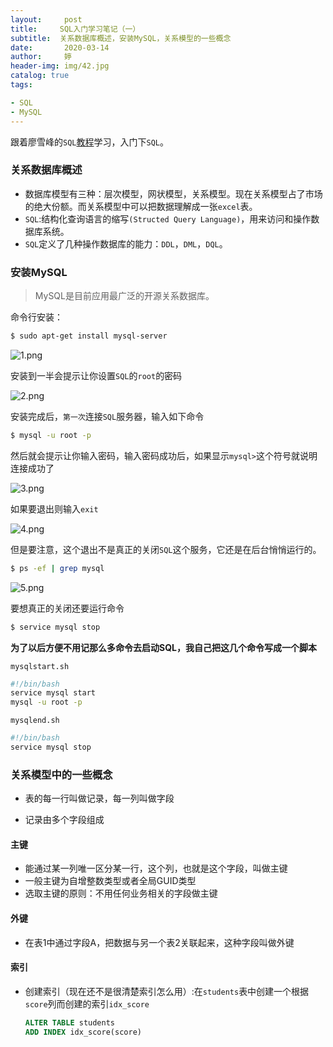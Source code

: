 ```yaml
---
layout:     post   				    
title:     SQL入门学习笔记（一）		
subtitle:  关系数据库概述，安装MySQL，关系模型的一些概念
date:       2020-03-14				
author:     婷                               
header-img: img/42.jpg 	
catalog: true 						
tags:								

- SQL
- MySQL
---
```






跟着廖雪峰的`SQL`[教程](https://www.liaoxuefeng.com/wiki/1177760294764384)学习，入门下`SQL`。



### 关系数据库概述

- 数据库模型有三种：层次模型，网状模型，关系模型。现在关系模型占了市场的绝大份额。而关系模型中可以把数据理解成一张`excel`表。
- `SQL`:结构化查询语言的缩写`(Structed Query Language)`，用来访问和操作数据库系统。
- `SQL`定义了几种操作数据库的能力：`DDL`，`DML`，`DQL`。



### 安装MySQL

> MySQL是目前应用最广泛的开源关系数据库。

命令行安装：

```bash
$ sudo apt-get install mysql-server
```

![1.png](https://i.loli.net/2020/03/14/Wq8OydCwAQN4ctV.png)

安装到一半会提示让你设置`SQL`的`root`的密码

![2.png](https://i.loli.net/2020/03/14/T76p1Qj2NH9RfWO.png)

安装完成后，`第一次`连接`SQL`服务器，输入如下命令

```bash
$ mysql -u root -p
```

然后就会提示让你输入密码，输入密码成功后，如果显示`mysql>`这个符号就说明连接成功了

![3.png](https://i.loli.net/2020/03/14/gqeD79YtOVy5phH.png)

如果要退出则输入`exit`

![4.png](https://i.loli.net/2020/03/14/xKXWy34aN6JbMkP.png)

但是要注意，这个退出不是真正的关闭`SQL`这个服务，它还是在后台悄悄运行的。

```bash
$ ps -ef | grep mysql
```

![5.png](https://i.loli.net/2020/03/14/1WB5QJ7p9gdGKFa.png)

要想真正的关闭还要运行命令

```bash
$ service mysql stop
```



**为了以后方便不用记那么多命令去启动SQL，我自己把这几个命令写成一个脚本**

`mysqlstart.sh`

```bash
#!/bin/bash
service mysql start
mysql -u root -p
```

`mysqlend.sh`

```bash
#!/bin/bash
service mysql stop
```



### 关系模型中的一些概念

- 表的每一行叫做记录，每一列叫做字段

- 记录由多个字段组成

  

#### 主键

- 能通过某一列唯一区分某一行，这个列，也就是这个字段，叫做主键
- 一般主键为自增整数类型或者全局GUID类型
- 选取主键的原则：不用任何业务相关的字段做主键



#### 外键

- 在表1中通过字段A，把数据与另一个表2关联起来，这种字段叫做外键

  

#### 索引

- 创建索引（现在还不是很清楚索引怎么用）:在`students`表中创建一个根据`score`列而创建的索引`idx_score`

  ```sql
  ALTER TABLE students
  ADD INDEX idx_score(score)
  ```

  



